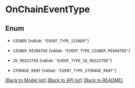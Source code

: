 # OnChainEventType

## Enum


* `SIGNER` (value: `"EVENT_TYPE_SIGNER"`)

* `SIGNER_MIGRATED` (value: `"EVENT_TYPE_SIGNER_MIGRATED"`)

* `ID_REGISTER` (value: `"EVENT_TYPE_ID_REGISTER"`)

* `STORAGE_RENT` (value: `"EVENT_TYPE_STORAGE_RENT"`)


[[Back to Model list]](../README.md#documentation-for-models) [[Back to API list]](../README.md#documentation-for-api-endpoints) [[Back to README]](../README.md)


